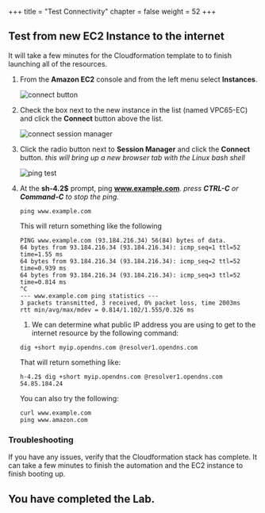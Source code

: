 +++
title = "Test Connectivity"
chapter = false
weight = 52
+++

## Test from new EC2 Instance to the internet
It will take a few minutes for the Cloudformation template to to finish launching all of the resources.


1. From the **Amazon EC2** console and from the left menu select **Instances**.

    ![connect button](/images/testec2-list.png)
1. Check the box next to the new instance in the list (named VPC65-EC) and click the **Connect** button above the list.

    ![connect session manager](/images/testec2-connect.png)
1. Click the radio button next to  **Session Manager** and click the **Connect** button. _this will bring up a new browser tab with the Linux bash shell_

    ![ping test](/images/testec2-ping.png)
1. At the **sh-4.2$** prompt, ping **www.example.com**. _press **CTRL-C** or **Command-C** to stop the ping._
    ```
    ping www.example.com
    ```
    This will return something like the following
    ```
    PING www.example.com (93.184.216.34) 56(84) bytes of data.
    64 bytes from 93.184.216.34 (93.184.216.34): icmp_seq=1 ttl=52 time=1.55 ms
    64 bytes from 93.184.216.34 (93.184.216.34): icmp_seq=2 ttl=52 time=0.939 ms
    64 bytes from 93.184.216.34 (93.184.216.34): icmp_seq=3 ttl=52 time=0.814 ms
    ^C
    --- www.example.com ping statistics ---
    3 packets transmitted, 3 received, 0% packet loss, time 2003ms
    rtt min/avg/max/mdev = 0.814/1.102/1.555/0.326 ms
    ```
    1. We can determine what public IP address you are using to get to the internet resource by the following command:
    ```
    dig +short myip.opendns.com @resolver1.opendns.com
    ```
    That will return something like:
    ```
    h-4.2$ dig +short myip.opendns.com @resolver1.opendns.com
    54.85.184.24
    ```

    You can also try the following:
    ```
    curl www.example.com
    ping www.amazon.com
    ```

### Troubleshooting ###

If you have any issues, verify that the Cloudformation stack has complete. It can take a few minutes to finish the automation and the EC2 instance to finish booting up.


## You have completed the Lab.
